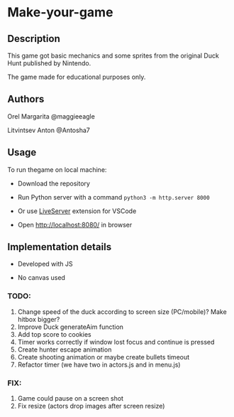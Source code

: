 # Make-your-game

  

## Description

  

This game got basic mechanics and some sprites from the original Duck Hunt published by Nintendo.

The game made for educational purposes only.

  

## Authors

  

Orel Margarita @maggieeagle

Litvintsev Anton @Antosha7

  

## Usage
  
To run thegame on local machine:

- Download the repository

- Run Python server with a command `python3 -m http.server 8000`

- Or use [LiveServer](https://marketplace.visualstudio.com/items?itemName=ritwickdey.LiveServer) extension for VSCode

- Open [http://localhost:8080/](http://localhost:8000/) in browser

  

## Implementation details

- Developed with JS

- No canvas used

### TODO: 
1. Change speed of the duck according to screen size (PC/mobile)? Make hitbox bigger?
2. Improve Duck generateAim function
3. Add top score to cookies
4. Timer works correctly if window lost focus and continue is pressed
5. Create hunter escape animation
6. Create shooting animation or maybe create bullets timeout
7. Refactor timer (we have two in actors.js and in menu.js)

### FIX:
1. Game could pause on a screen shot
2. Fix resize (actors drop images after screen resize)
